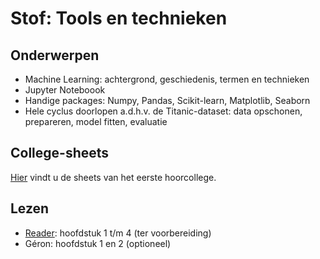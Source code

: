 # Stof: Tools en technieken

## Onderwerpen

* Machine Learning: achtergrond, geschiedenis, termen en technieken
* Jupyter Noteboook
* Handige packages: Numpy, Pandas, Scikit-learn, Matplotlib, Seaborn
* Hele cyclus doorlopen a.d.h.v. de Titanic-dataset: data opschonen, prepareren, model fitten, evaluatie

## College-sheets

[Hier](../files/1.methoden-technieken.pdf) vindt u de sheets van het eerste hoorcollege.

## Lezen

* [Reader](https://blackboard.hanze.nl/bbcswebdav/pid-6341209-dt-content-rid-108927618_2/xid-108927618_2): hoofdstuk 1 t/m 4 (ter voorbereiding)
* Géron: hoofdstuk 1 en 2 (optioneel)